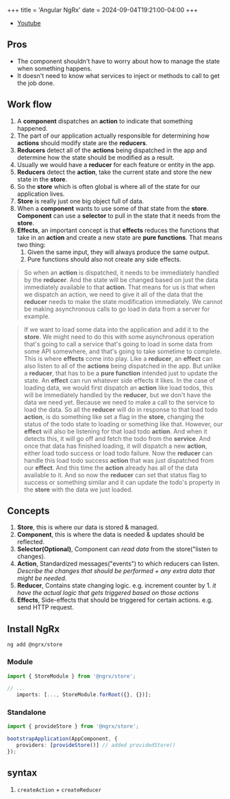 +++
title = 'Angular NgRx'
date = 2024-09-04T19:21:00-04:00
+++


- [Youtube](https://www.youtube.com/watch?v=kx0VTgTtSBg)

## Pros
- The component shouldn't have to worry about how to manage the state when something happens.
- It doesn't need to know what services to inject or methods to call to get the job done.


## Work flow
1. A **component** dispatches an **action** to indicate that something happened.
2. The part of our application actually responsible for determining how **actions** should modify state are the **reducers**.
3. **Reducers** detect all of the **actions** being dispatched in the app and determine how the state should be modified as a result.
4. Usually we would have a **reducer** for each feature or entity in the app.
5. **Reducers** detect the **action**, take the current state and store the new state in the **store**.
6. So the **store** which is often global is where all of the state for our application lives.
7. **Store** is really just one big object full of data.
8. When a **component** wants to use some of that state from the **store**. **Component** can use a **selector** to pull in the state that it needs from the **store**.
9. **Effects**, an important concept is that **effects** reduces the functions that take in an **action** and create a new state are **pure functions**. That means two thing:
   1. Given the same input, they will always produce the same output.
   2. Pure functions should also not create any side effects.

> So when an **action** is dispatched, it needs to be immediately handled by the **reducer**. 
> And the state will be changed based on just the data immediately available to that **action**.
> That means for us is that when we dispatch an action, we need to give it all of the data that the **reducer** needs to make the state modification immediately.
> We cannot be making asynchronous calls to go load in data from a server for example.

> If we want to load some data into the application and add it to the **store**.
> We might need to do this with some asynchronous operation that's going to call a service that's going to load in some data from some API somewhere, and that's going to take sometime to complete. This is where **effects** come into play.
> Like a **reducer**, an **effect** can also listen to all of the **actions** being dispatched in the app.
> But unlike a **reducer**, that has to be a **pure function** intended just to update the state. 
> An **effect** can run whatever side effects it likes. 
> In the case of loading data, we would first dispatch an **action** like load todos, this will be immediately handled by the **reducer**, but we don't have the data we need yet. Because we need to make a call to the service to load the data.
> So all the **reducer** will do in response to that load todo **action**, is do something like set a flag in the **store**, changing the status of the todo state to loading or something like that.
> However, our **effect** will also be listening for that load todo **action**.
> And when it detects this, it will go off and fetch the todo from the **service**.
> And once that data has finished loading, it will dispatch a new **action**, either load todo success or load todo failure.
> Now the **reducer** can handle this load todo success **action** that was just dispatched from our **effect**.
> And this time the **action** already has all of the data available to it.
> And so now the **reducer** can set that status flag to success or something similar and it can update the todo's property in the **store** with the data we just loaded.


## Concepts
1. **Store**, this is where our data is stored & managed.
2. **Component**, this is where the data is needed & updates should be reflected.
3. **Selector(Optional)**, Component can _read data_ from the store("listen to changes).
4. **Action**, Standardized messages("events") to which reducers can listen. *Describe the changes that should be performed + any extra data that might be needed.*
5. **Reducer**, Contains state changing logic. e.g. increment counter by 1. *it have the actual logic that gets triggered based on those actions*
6. **Effects**, Side-effects that should be triggered for certain actions. e.g. send HTTP request.

## Install NgRx
`ng add @ngrx/store`

### Module
```ts {filename="app.module.ts"}
import { StoreModule } from '@ngrx/store';

// ...
   imports: [..., StoreModule.forRoot({}, {})];
```

### Standalone
```ts {filename="main.ts"}
import { provideStore } from '@ngrx/store';

bootstrapApplication(AppComponent, {
   providers: [provideStore()] // added providedStore()
});
```

## syntax
1. `createAction` + `createReducer`
